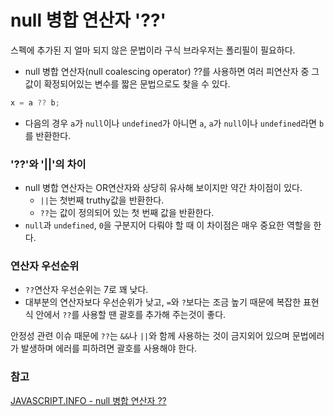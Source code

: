 # null 병합 연산자 '??'

스펙에 추가된 지 얼마 되지 않은 문법이라 구식 브라우저는 폴리필이 필요하다.

- null 병합 연산자(null coalescing operator) ??를 사용하면 여러 피연산자 중 그 값이 확정되어있는 변수를 짧은 문법으로도 찾을 수 있다.

```jsx
x = a ?? b;
```

- 다음의 경우 `a`가 `null`이나 `undefined`가 아니면 `a`, `a`가 `null`이나 `undefined`라면 `b`를 반환한다.

### '??'와 '||'의 차이

- null 병합 연산자는 OR연산자와 상당히 유사해 보이지만 약간 차이점이 있다.
    - `||`는 첫번째 truthy값을 반환한다.
    - `??`는 값이 정의되어 있는 첫 번째 값을 반환한다.
- `null`과 `undefined`, `0`을 구분지어 다뤄야 할 때 이 차이점은 매우 중요한 역할을 한다.

### 연산자 우선순위

- `??`연산자 우선순위는 7로 꽤 낮다.
- 대부분의 연산자보다 우선순위가 낮고, `=`와 `?`보다는 조금 높기 때문에 복잡한 표현식 안에서 `??`를 사용할 땐 괄호를 추가해 주는것이 좋다.

안정성 관련 이슈 때문에 `??`는 `&&`나 `||`와 함께 사용하는 것이 금지외어 있으며 문법에러가 발생하며 에러를 피하려면 괄호를 사용해야 한다.

### 참고

[JAVASCRIPT.INFO - null 병합 연산자 ??](https://ko.javascript.info/nullish-coalescing-operator)